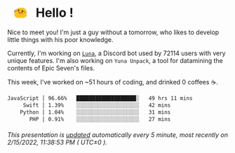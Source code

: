<h1>   <img src="./spoink.gif" style="vertical-align:middle;" width="30px">   Hello ! </h1>

Nice to meet you! I'm just a guy without a tomorrow, who likes to develop little things with his poor knowledge.

Currently, I'm working on <a href='https://github.com/Asgarrrr/Luna'>`Luna`</a>, a Discord bot used by 72114 users with very unique features. I'm also working on `Yuna Unpack`, a tool for datamining the contents of Epic Seven's files.

This week, I've worked on ~51 hours of coding, and drinked 0 coffees ☕.

```
JavaScript │ 96.66%   ███████████████████░   49 hrs 11 mins
     Swift │ 1.39%    ░░░░░░░░░░░░░░░░░░░░   42 mins
    Python │ 1.04%    ░░░░░░░░░░░░░░░░░░░░   31 mins
       PHP │ 0.91%    ░░░░░░░░░░░░░░░░░░░░   27 mins
```

###### This presentation is [updated](https://github.com/Asgarrrr) automatically every 5 minute, most recently on 2/15/2022, 11:38:53 PM ( UTC±0 ).